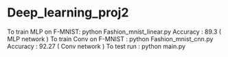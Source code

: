 # Deep_learning_proj2

To train MLP on F-MNIST: python Fashion_mnist_linear.py
Accuracy : 89.3 ( MLP network )
To train Conv on F-MNIST : python Fashion_mnist_cnn.py
Accuracy : 92.27 ( Conv network )
To test run : python main.py
